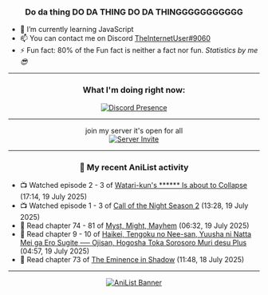 <div align="center">

### Do da thing DO DA THING DO DA THINGGGGGGGGGGG
</div>

- 🌱 I’m currently learning JavaScript
- 📫 You can contact me on Discord [TheInternetUser#9060](https://discord.com/users/534117072796385300)
- ⚡ Fun fact: 80% of the Fun fact is neither a fact nor fun. _Statistics by me 😎_
<hr>

<div align="center">

### What I'm doing right now:
[![Discord Presence](https://lanyard.cnrad.dev/api/534117072796385300)](https://discord.com/users/534117072796385300)
<hr>

join my server it's open for all <br>
[![Server Invite](https://invidget.switchblade.xyz/bfYgVHxrSs)](https://discord.gg/bfYgVHxrSs)

<hr>
  
### 🌸 My recent AniList activity

</div>

<!-- ANILIST_ACTIVITY:start -->

-   📺 Watched episode 2 - 3 of [Watari-kun's ****** Is about to Collapse](https://anilist.co/anime/169420) (17:14, 19 July 2025)
-   📺 Watched episode 1 - 3 of [Call of the Night Season 2](https://anilist.co/anime/175914) (13:28, 19 July 2025)
-   📖 Read chapter 74 - 81 of [Myst, Might, Mayhem](https://anilist.co/manga/175946) (06:32, 19 July 2025)
-   📖 Read chapter 9 - 10 of [Haikei, Tengoku no Nee-san, Yuusha ni Natta Mei ga Ero Sugite ── Ojisan, Hogosha Toka Sorosoro Muri desu Plus](https://anilist.co/manga/187654) (04:57, 19 July 2025)
-   📖 Read chapter 73 of [The Eminence in Shadow](https://anilist.co/manga/106758) (11:48, 18 July 2025)

<!-- ANILIST_ACTIVITY:end -->
<hr>

<div align="center">

[![AniList Banner](https://img.anili.st/User/929966)](https://anilist.co/user/TheInternetUser)

<!-- ![Profile views](https://gpvc.arturio.dev/TheInternetUse7) Since 2023-01-09 -->
<br>


</div>
